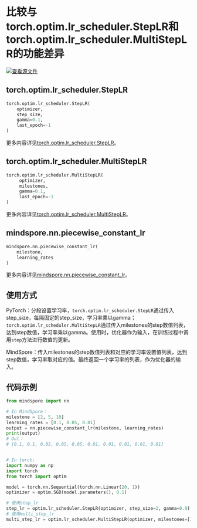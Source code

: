 # 比较与torch.optim.lr_scheduler.StepLR和torch.optim.lr_scheduler.MultiStepLR的功能差异

[![查看源文件](https://mindspore-website.obs.cn-north-4.myhuaweicloud.com/website-images/r1.9/resource/_static/logo_source.png)](https://gitee.com/mindspore/docs/blob/r1.9/docs/mindspore/source_zh_cn/note/api_mapping/pytorch_diff/PiecewiseConstantLR.md)

## torch.optim.lr_scheduler.StepLR

```python
torch.optim.lr_scheduler.StepLR(
    optimizer,
    step_size,
    gamma=0.1,
    last_epoch=-1
)
```

更多内容详见[torch.optim.lr_scheduler.StepLR](https://pytorch.org/docs/1.5.0/optim.html#torch.optim.lr_scheduler.StepLR)。

## torch.optim.lr_scheduler.MultiStepLR

```python
torch.optim.lr_scheduler.MultiStepLR(
     optimizer,
     milestones,
     gamma=0.1,
     last_epoch=-1
)
```

更多内容详见[torch.optim.lr_scheduler.MultiStepLR](https://pytorch.org/docs/1.5.0/optim.html#torch.optim.lr_scheduler.MultiStepLR)。

## mindspore.nn.piecewise_constant_lr

```python
mindspore.nn.piecewise_constant_lr(
    milestone,
    learning_rates
)
```

更多内容详见[mindspore.nn.piecewise_constant_lr](https://mindspore.cn/docs/zh-CN/r1.9/api_python/nn/mindspore.nn.piecewise_constant_lr.html#mindspore.nn.piecewise_constant_lr)。

## 使用方式

PyTorch：分段设置学习率，`torch.optim.lr_scheduler.StepLR`通过传入step_size，每隔固定的step_size，学习率乘以gamma；`torch.optim.lr_scheduler.MultiStepLR`通过传入milestones的step数值列表，达到step数值，学习率乘以gamma。使用时，优化器作为输入，在训练过程中调用`step`方法进行数值的更新。

MindSpore：传入milestones的step数值列表和对应的学习率设置值列表，达到step数值，学习率取对应的值。最终返回一个学习率的列表，作为优化器的输入。

## 代码示例

```python
from mindspore import nn

# In MindSpore：
milestone = [2, 5, 10]
learning_rates = [0.1, 0.05, 0.01]
output = nn.piecewise_constant_lr(milestone, learning_rates)
print(output)
# Out：
# [0.1, 0.1, 0.05, 0.05, 0.05, 0.01, 0.01, 0.01, 0.01, 0.01]


# In torch:
import numpy as np
import torch
from torch import optim

model = torch.nn.Sequential(torch.nn.Linear(20, 1))
optimizer = optim.SGD(model.parameters(), 0.1)

# 使用step_lr
step_lr = optim.lr_scheduler.StepLR(optimizer, step_size=2, gamma=0.9)
# 使用multi_step_lr
multi_step_lr = optim.lr_scheduler.MultiStepLR(optimizer, milestones=[30, 80], gamma=0.9)
```
